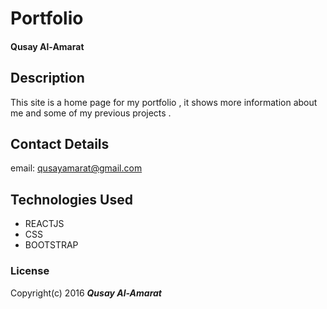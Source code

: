 # Portfolio


#### Qusay Al-Amarat

## Description

This site is a home page for my portfolio , it shows more information about me  and some of my previous projects . 

## Contact Details

email: qusayamarat@gmail.com

## Technologies Used

* REACTJS
* CSS
* BOOTSTRAP

### License

Copyright(c) 2016 **_Qusay Al-Amarat_**